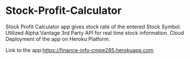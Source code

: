# Stock-Profit-Calculator

Stock Profit Calculator app gives stock rate of the entered Stock Symbol.
Utilized Alpha Vantage 3rd Party API for real time stock information.
Cloud Deployment of the app on Heroku Platform.

Link to the app:https://finance-info-cmpe285.herokuapp.com
